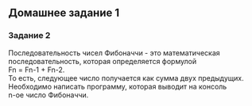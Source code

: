 ## Домашнее задание 1

### Задание 2

Последовательность чисел Фибоначчи - это математическая</br> 
последовательность, которая определяется формулой</br>
Fn = Fn-1 + Fn-2. </br>
То есть, следующее число получается как сумма двух предыдущих.</br>
Необходимо написать программу, которая выводит на консоль</br>
n-ое число Фибоначчи.

